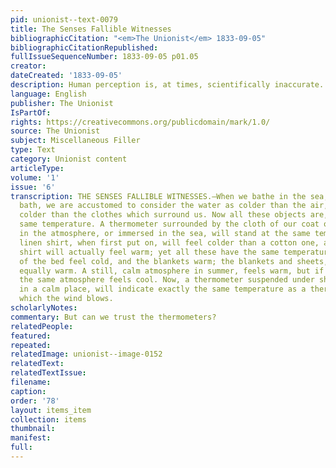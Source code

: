 ```yaml
---
pid: unionist--text-0079
title: The Senses Fallible Witnesses
bibliographicCitation: "<em>The Unionist</em> 1833-09-05"
bibliographicCitationRepublished: 
fullIssueSequenceNumber: 1833-09-05 p01.05
creator: 
dateCreated: '1833-09-05'
description: Human perception is, at times, scientifically inaccurate.
language: English
publisher: The Unionist
IsPartOf: 
rights: https://creativecommons.org/publicdomain/mark/1.0/
source: The Unionist
subject: Miscellaneous Filler
type: Text
category: Unionist content
articleType: 
volume: '1'
issue: '6'
transcription: THE SENSES FALLIBLE WITNESSES.—When we bathe in the sea, or in a cold
  bath, we are accustomed to consider the water as colder than the air, and the air
  colder than the clothes which surround us. Now all these objects are, in fact, the
  same temperature. A thermometer surrounded by the cloth of our coat or suspended
  in the atmosphere, or immersed in the sea, will stand at the same temperature. A
  linen shirt, when first put on, will feel colder than a cotton one, and a flannel
  shirt will actually feel warm; yet all these have the same temperature. The sheets
  of the bed feel cold, and the blankets warm; the blankets and sheets, however, are
  equally warm. A still, calm atmosphere in summer, feels warm, but if a wind arises
  the same atmosphere feels cool. Now, a thermometer suspended under shelter, and
  in a calm place, will indicate exactly the same temperature as a thermometer on
  which the wind blows.
scholarlyNotes: 
commentary: But can we trust the thermometers?
relatedPeople: 
featured: 
repeated: 
relatedImage: unionist--image-0152
relatedText: 
relatedTextIssue: 
filename: 
caption: 
order: '78'
layout: items_item
collection: items
thumbnail: 
manifest: 
full: 
---
```

